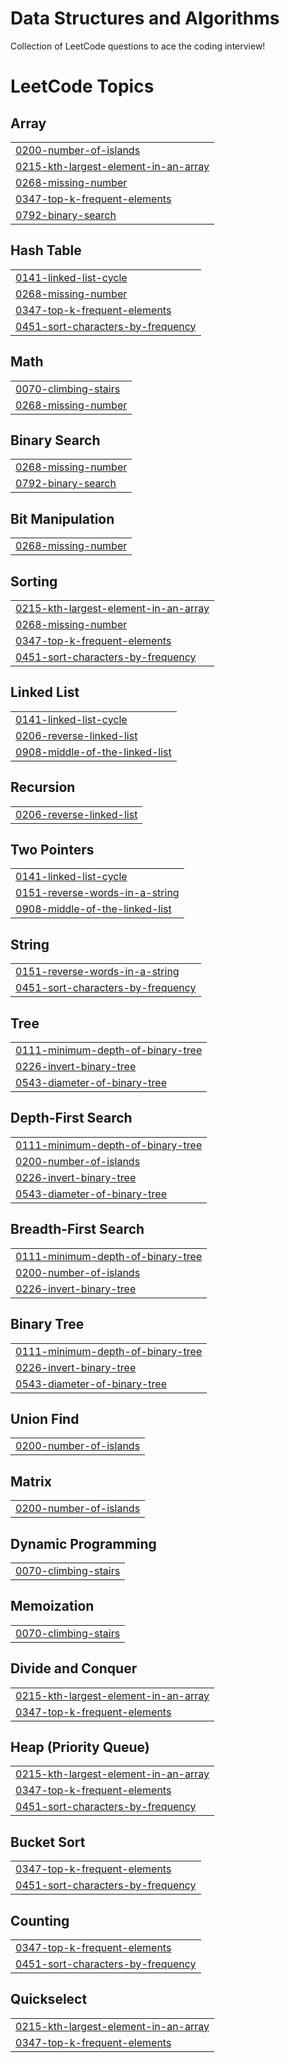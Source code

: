 # Data Structures and Algorithms
Collection of LeetCode questions to ace the coding interview!

<!---LeetCode Topics Start-->
# LeetCode Topics
## Array
|  |
| ------- |
| [0200-number-of-islands](https://github.com/Sai-Adarsh/data-structures-and-algorithms/tree/master/0200-number-of-islands) |
| [0215-kth-largest-element-in-an-array](https://github.com/Sai-Adarsh/data-structures-and-algorithms/tree/master/0215-kth-largest-element-in-an-array) |
| [0268-missing-number](https://github.com/Sai-Adarsh/data-structures-and-algorithms/tree/master/0268-missing-number) |
| [0347-top-k-frequent-elements](https://github.com/Sai-Adarsh/data-structures-and-algorithms/tree/master/0347-top-k-frequent-elements) |
| [0792-binary-search](https://github.com/Sai-Adarsh/data-structures-and-algorithms/tree/master/0792-binary-search) |
## Hash Table
|  |
| ------- |
| [0141-linked-list-cycle](https://github.com/Sai-Adarsh/data-structures-and-algorithms/tree/master/0141-linked-list-cycle) |
| [0268-missing-number](https://github.com/Sai-Adarsh/data-structures-and-algorithms/tree/master/0268-missing-number) |
| [0347-top-k-frequent-elements](https://github.com/Sai-Adarsh/data-structures-and-algorithms/tree/master/0347-top-k-frequent-elements) |
| [0451-sort-characters-by-frequency](https://github.com/Sai-Adarsh/data-structures-and-algorithms/tree/master/0451-sort-characters-by-frequency) |
## Math
|  |
| ------- |
| [0070-climbing-stairs](https://github.com/Sai-Adarsh/data-structures-and-algorithms/tree/master/0070-climbing-stairs) |
| [0268-missing-number](https://github.com/Sai-Adarsh/data-structures-and-algorithms/tree/master/0268-missing-number) |
## Binary Search
|  |
| ------- |
| [0268-missing-number](https://github.com/Sai-Adarsh/data-structures-and-algorithms/tree/master/0268-missing-number) |
| [0792-binary-search](https://github.com/Sai-Adarsh/data-structures-and-algorithms/tree/master/0792-binary-search) |
## Bit Manipulation
|  |
| ------- |
| [0268-missing-number](https://github.com/Sai-Adarsh/data-structures-and-algorithms/tree/master/0268-missing-number) |
## Sorting
|  |
| ------- |
| [0215-kth-largest-element-in-an-array](https://github.com/Sai-Adarsh/data-structures-and-algorithms/tree/master/0215-kth-largest-element-in-an-array) |
| [0268-missing-number](https://github.com/Sai-Adarsh/data-structures-and-algorithms/tree/master/0268-missing-number) |
| [0347-top-k-frequent-elements](https://github.com/Sai-Adarsh/data-structures-and-algorithms/tree/master/0347-top-k-frequent-elements) |
| [0451-sort-characters-by-frequency](https://github.com/Sai-Adarsh/data-structures-and-algorithms/tree/master/0451-sort-characters-by-frequency) |
## Linked List
|  |
| ------- |
| [0141-linked-list-cycle](https://github.com/Sai-Adarsh/data-structures-and-algorithms/tree/master/0141-linked-list-cycle) |
| [0206-reverse-linked-list](https://github.com/Sai-Adarsh/data-structures-and-algorithms/tree/master/0206-reverse-linked-list) |
| [0908-middle-of-the-linked-list](https://github.com/Sai-Adarsh/data-structures-and-algorithms/tree/master/0908-middle-of-the-linked-list) |
## Recursion
|  |
| ------- |
| [0206-reverse-linked-list](https://github.com/Sai-Adarsh/data-structures-and-algorithms/tree/master/0206-reverse-linked-list) |
## Two Pointers
|  |
| ------- |
| [0141-linked-list-cycle](https://github.com/Sai-Adarsh/data-structures-and-algorithms/tree/master/0141-linked-list-cycle) |
| [0151-reverse-words-in-a-string](https://github.com/Sai-Adarsh/data-structures-and-algorithms/tree/master/0151-reverse-words-in-a-string) |
| [0908-middle-of-the-linked-list](https://github.com/Sai-Adarsh/data-structures-and-algorithms/tree/master/0908-middle-of-the-linked-list) |
## String
|  |
| ------- |
| [0151-reverse-words-in-a-string](https://github.com/Sai-Adarsh/data-structures-and-algorithms/tree/master/0151-reverse-words-in-a-string) |
| [0451-sort-characters-by-frequency](https://github.com/Sai-Adarsh/data-structures-and-algorithms/tree/master/0451-sort-characters-by-frequency) |
## Tree
|  |
| ------- |
| [0111-minimum-depth-of-binary-tree](https://github.com/Sai-Adarsh/data-structures-and-algorithms/tree/master/0111-minimum-depth-of-binary-tree) |
| [0226-invert-binary-tree](https://github.com/Sai-Adarsh/data-structures-and-algorithms/tree/master/0226-invert-binary-tree) |
| [0543-diameter-of-binary-tree](https://github.com/Sai-Adarsh/data-structures-and-algorithms/tree/master/0543-diameter-of-binary-tree) |
## Depth-First Search
|  |
| ------- |
| [0111-minimum-depth-of-binary-tree](https://github.com/Sai-Adarsh/data-structures-and-algorithms/tree/master/0111-minimum-depth-of-binary-tree) |
| [0200-number-of-islands](https://github.com/Sai-Adarsh/data-structures-and-algorithms/tree/master/0200-number-of-islands) |
| [0226-invert-binary-tree](https://github.com/Sai-Adarsh/data-structures-and-algorithms/tree/master/0226-invert-binary-tree) |
| [0543-diameter-of-binary-tree](https://github.com/Sai-Adarsh/data-structures-and-algorithms/tree/master/0543-diameter-of-binary-tree) |
## Breadth-First Search
|  |
| ------- |
| [0111-minimum-depth-of-binary-tree](https://github.com/Sai-Adarsh/data-structures-and-algorithms/tree/master/0111-minimum-depth-of-binary-tree) |
| [0200-number-of-islands](https://github.com/Sai-Adarsh/data-structures-and-algorithms/tree/master/0200-number-of-islands) |
| [0226-invert-binary-tree](https://github.com/Sai-Adarsh/data-structures-and-algorithms/tree/master/0226-invert-binary-tree) |
## Binary Tree
|  |
| ------- |
| [0111-minimum-depth-of-binary-tree](https://github.com/Sai-Adarsh/data-structures-and-algorithms/tree/master/0111-minimum-depth-of-binary-tree) |
| [0226-invert-binary-tree](https://github.com/Sai-Adarsh/data-structures-and-algorithms/tree/master/0226-invert-binary-tree) |
| [0543-diameter-of-binary-tree](https://github.com/Sai-Adarsh/data-structures-and-algorithms/tree/master/0543-diameter-of-binary-tree) |
## Union Find
|  |
| ------- |
| [0200-number-of-islands](https://github.com/Sai-Adarsh/data-structures-and-algorithms/tree/master/0200-number-of-islands) |
## Matrix
|  |
| ------- |
| [0200-number-of-islands](https://github.com/Sai-Adarsh/data-structures-and-algorithms/tree/master/0200-number-of-islands) |
## Dynamic Programming
|  |
| ------- |
| [0070-climbing-stairs](https://github.com/Sai-Adarsh/data-structures-and-algorithms/tree/master/0070-climbing-stairs) |
## Memoization
|  |
| ------- |
| [0070-climbing-stairs](https://github.com/Sai-Adarsh/data-structures-and-algorithms/tree/master/0070-climbing-stairs) |
## Divide and Conquer
|  |
| ------- |
| [0215-kth-largest-element-in-an-array](https://github.com/Sai-Adarsh/data-structures-and-algorithms/tree/master/0215-kth-largest-element-in-an-array) |
| [0347-top-k-frequent-elements](https://github.com/Sai-Adarsh/data-structures-and-algorithms/tree/master/0347-top-k-frequent-elements) |
## Heap (Priority Queue)
|  |
| ------- |
| [0215-kth-largest-element-in-an-array](https://github.com/Sai-Adarsh/data-structures-and-algorithms/tree/master/0215-kth-largest-element-in-an-array) |
| [0347-top-k-frequent-elements](https://github.com/Sai-Adarsh/data-structures-and-algorithms/tree/master/0347-top-k-frequent-elements) |
| [0451-sort-characters-by-frequency](https://github.com/Sai-Adarsh/data-structures-and-algorithms/tree/master/0451-sort-characters-by-frequency) |
## Bucket Sort
|  |
| ------- |
| [0347-top-k-frequent-elements](https://github.com/Sai-Adarsh/data-structures-and-algorithms/tree/master/0347-top-k-frequent-elements) |
| [0451-sort-characters-by-frequency](https://github.com/Sai-Adarsh/data-structures-and-algorithms/tree/master/0451-sort-characters-by-frequency) |
## Counting
|  |
| ------- |
| [0347-top-k-frequent-elements](https://github.com/Sai-Adarsh/data-structures-and-algorithms/tree/master/0347-top-k-frequent-elements) |
| [0451-sort-characters-by-frequency](https://github.com/Sai-Adarsh/data-structures-and-algorithms/tree/master/0451-sort-characters-by-frequency) |
## Quickselect
|  |
| ------- |
| [0215-kth-largest-element-in-an-array](https://github.com/Sai-Adarsh/data-structures-and-algorithms/tree/master/0215-kth-largest-element-in-an-array) |
| [0347-top-k-frequent-elements](https://github.com/Sai-Adarsh/data-structures-and-algorithms/tree/master/0347-top-k-frequent-elements) |
<!---LeetCode Topics End-->
